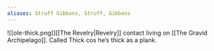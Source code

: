 ```yaml
---
aliases: Struff Gibbons, Struff, Gibbons
---
```

![[ole-thick.png]][[The Revelry|Revelry]] contact living on [[The Gravid Archipelago]]. Called Thick cos he’s thick as a plank.